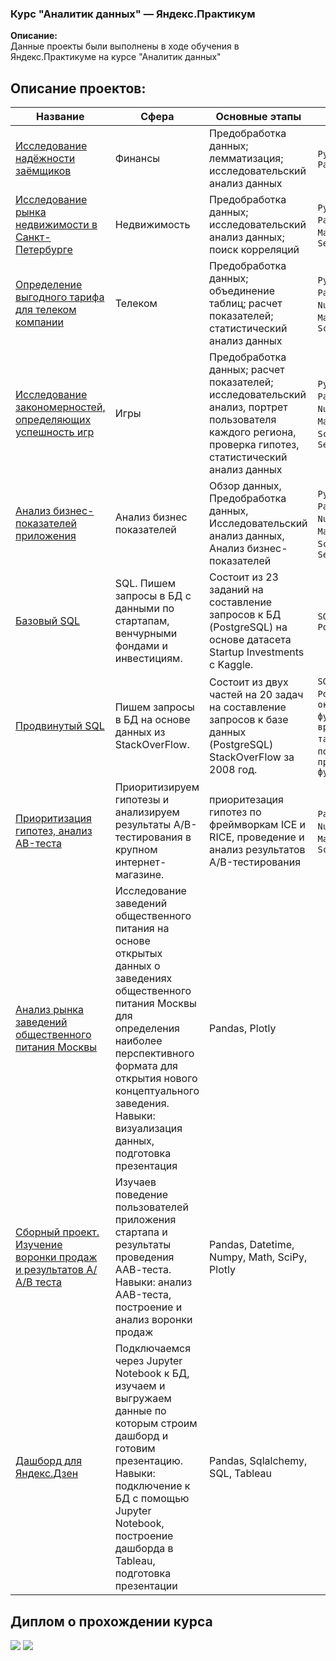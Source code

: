 ### Курс "Аналитик данных" — Яндекс.Практикум

**Описание:**     
Данные проекты были выполнены в ходе обучения в Яндекс.Практикуме на курсе "Аналитик данных"  

## Описание проектов:
|Название   	|Сфера   	|Основные этапы   	|Стек   	|
|---	|---	|---	|---	|
|[Исследование надёжности заёмщиков](https://github.com/Vorosh/Data_Analyst_YP/blob/main/finance/project2_git.ipynb)   	|Финансы   	|Предобработка данных; лемматизация; исследовательский анализ данных   	|`Python`, `Pandas`   	|
|[Исследование рынка недвижимости в Санкт-Петербурге](https://github.com/Vorosh/Data_Analyst_YP/blob/main/realty/project3_git.ipynb)   	|Недвижимость   	|Предобработка данных; исследовательский анализ данных; поиск корреляций   	|`Python`, `Pandas`, `Matplotlib`, `Seaborn`   	|
|[Определение выгодного тарифа для телеком компании](https://github.com/Vorosh/Data_Analyst_YP/blob/main/telekom/project4_git.ipynb)   	|Телеком   	|Предобработка данных; объединение таблиц; расчет показателей; статистический анализ данных   	|`Python`, `Pandas`, `NumPy`, `Matplotlib`, `SciPy`   	|
|[Исследование закономерностей, определяющих успешность игр](https://github.com/Vorosh/Data_Analyst_YP/blob/main/gamedev/gamedev_sborn_git.ipynb)   	|Игры   	|Предобработка данных; расчет показателей; исследовательский анализ, портрет пользователя каждого региона, проверка гипотез, статистический анализ данных   	|`Python`, `Pandas`, `NumPy`, `Matplotlib`, `SciPy`, `Seaborn`   	|
|[Анализ бизнес-показателей приложения](https://github.com/Vorosh/Data_Analyst_YP/blob/main/Analysis%20of%20business%20indicators%20of%20the%20entertainment%20application/Analysis%20of%20business%20indicators%20of%20the%20entertainment%20application%20ProcrastinatePRO%2B.ipynb)	|Анализ бизнес показателей |Обзор данных, Предобработка данных, Исследовательский анализ данных, Анализ бизнес-показателей	| `Python`, `Pandas`, `NumPy`, `Matplotlib`, `SciPy`, `Seaborn`|
|[Базовый SQL](https://github.com/Vorosh/Data_Analyst_YP/blob/main/basic_sql/basic_sql_project.sql) | SQL. Пишем запросы в БД с данными по стартапам, венчурными фондами и инвестициям.  |  Состоит из 23 заданий на составление запросов к БД (PostgreSQL) на основе датасета Startup Investments с Kaggle. | `SQL`, `PostgreSQL`|
|[Продвинутый SQL](https://github.com/Vorosh/Data_Analyst_YP/blob/main/advance_sql/advance_sql_project.sql) | Пишем запросы в БД на основе данных из StackOverFlow. | Состоит из двух частей на 20 задач на составление запросов к базе данных (PostgreSQL) StackOverFlow за 2008 год.| `SQL`, `PostgreSQL`, `оконные функции`, `временные таблицы`, `подзапросы`, `продвинутые функции SQL` | 
[Приоритизация гипотез, анализ AB-теста](https://github.com/Vorosh/Data_Analyst_YP/blob/main/AB_test/AB%20test.ipynb) | Приоритизируем гипотезы и анализируем результаты A/B-тестирования в крупном интернет-магазине.| приоритезация гипотез по фреймворкам ICE и RICE, проведение и анализ результатов A/B-тестирования | `Pandas`, `NumPy`, `Matplotlib`, `SciPy` |
[Анализ рынка заведений общественного питания Москвы]() | Исследование заведений общественного питания на основе открытых данных о заведениях общественного питания Москвы для определения наиболее перспективного формата для открытия нового концептуального заведения. Навыки: визуализация данных, подготовка презентация | Pandas, Plotly |
[Сборный проект. Изучение воронки продаж и результатов А/А/В теста]() | Изучаев поведение пользователей приложения стартапа и результаты проведения ААВ-теста. Навыки: анализ AAB-теста, построение и анализ воронки продаж | Pandas, Datetime, Numpy, Math, SciPy, Plotly |
[Дашборд для Яндекс.Дзен]() | Подключаемся через Jupyter Notebook к БД, изучаем и выгружаем данные по которым строим дашборд и готовим презентацию. Навыки: подключение к БД с помощью Jupyter Notebook, построение дашборда в Tableau, подготовка презентации | Pandas, Sqlalchemy, SQL, Tableau |


## Диплом о прохождении курса

![]([https://user-images.githubusercontent.com/117563470/206790296-f1cc6f40-918d-4af5-a904-24ba2f6be754.jpg](https://www.clipartmax.com/png/middle/265-2655834_work-in-progress-icon.png))
![]([https://user-images.githubusercontent.com/117563470/206790329-dd8d96e8-3a86-47e6-936d-cda0bb2d5ca8.jpg](https://www.clipartmax.com/png/middle/265-2655834_work-in-progress-icon.png))
